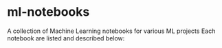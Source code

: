 # ml-notebooks
A collection of Machine Learning notebooks for various ML projects
Each notebook are listed and described below:
